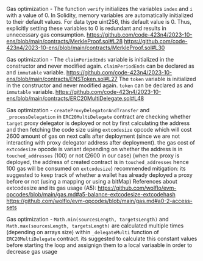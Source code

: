Gas optimization - The function `verify` initializes the variables `index` and `i` with a value of 0. In Solidity, memory variables are automatically initialized to their default values. For data type uint256, this default value is 0. Thus, explicitly setting these variables to 0 is redundant and results in unnecessary gas consumption.
https://github.com/code-423n4/2023-10-ens/blob/main/contracts/MerkleProof.sol#L28
https://github.com/code-423n4/2023-10-ens/blob/main/contracts/MerkleProof.sol#L30


Gas optimization - The `claimPeriodEnds` variable is initialized in the constructor and never modified again. `claimPeriodEnds` can be declared as and `immutable` variable.
https://github.com/code-423n4/2023-10-ens/blob/main/contracts/ENSToken.sol#L27
The `token` variable is initialized in the constructor and never modified again. `token` can be declared as and `immutable` variable.
https://github.com/code-423n4/2023-10-ens/blob/main/contracts/ERC20MultiDelegate.sol#L48


Gas optimization - `createProxyDelegatorAndTransfer` and `_processDelegation` in `ERC20MultiDelegate` contract are checking whether `target` proxy delegator is deployed or not by first calculating the address and then fetching the code size using `extcodesize` opcode which will cost 2600 amount of gas on next calls after deployment (since we are not interacting with proxy delegator address after deployment). the gas cost of `extcodesize` opcode is variant depending on whether the address is in `touched_addresses` (100) or not (2600 in our case)
(when the proxy is deployed, the address of created contract is in `touched_addresses` hence 100 gas will be consumed on `extcodesize`)
recommended mitigation:
its suggested to keep track of whether a wallet has already deployed a proxy before or not (using a mapping or using a bitMap)
References about extcodesize and its gas usage (A5):
https://github.com/wolflo/evm-opcodes/blob/main/gas.md#a5-balance-extcodesize-extcodehash
https://github.com/wolflo/evm-opcodes/blob/main/gas.md#a0-2-access-sets


Gas optimization - `Math.min(sourcesLength, targetsLength)` and `Math.max(sourcesLength, targetsLength)` are calculated multiple times (depending on arrays size) within `_delegateMulti` function of `ERC20MultiDelegate` contract. its suggested to calculate this constant values before starting the loop and assignign them to a local variaable in order to decrease gas usage